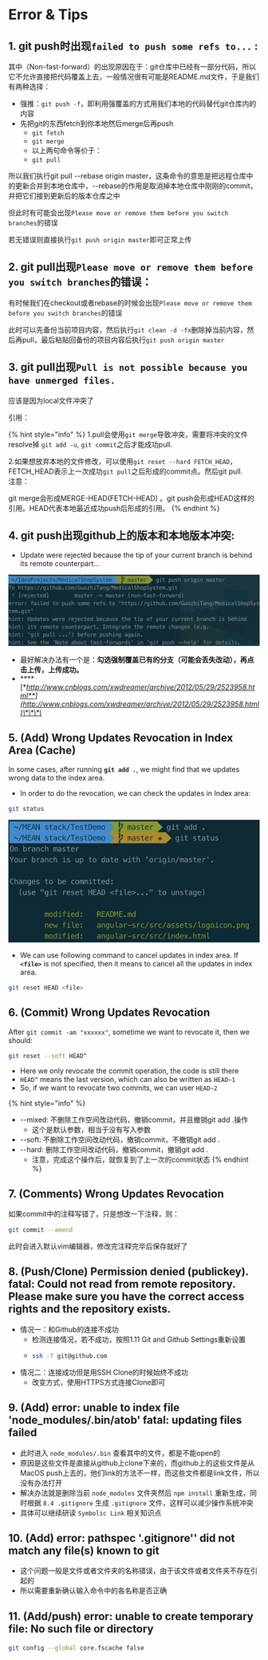 # Error & Tips

## 1. git push时出现`failed to push some refs to...` :

其中（Non-fast-forward）的出现原因在于：git仓库中已经有一部分代码，所以它不允许直接把代码覆盖上去，一般情况很有可能是README.md文件，于是我们有两种选择：

* 强推：`git push -f`，即利用强覆盖的方式用我们本地的代码替代git仓库内的内容
* 先把git的东西fetch到你本地然后merge后再push
  * `git fetch`
  * `git merge`
  * 以上两句命令等价于：
  * `git pull`

所以我们执行git pull --rebase origin master，这条命令的意思是把远程仓库中的更新合并到本地仓库中，--rebase的作用是取消掉本地仓库中刚刚的commit，并把它们接到更新后的版本仓库之中

但此时有可能会出现`Please move or remove them before you switch branches`的错误

若无错误则直接执行`git push origin master`即可正常上传

## 2. git pull出现`Please move or remove them before you switch branches`的错误：

有时候我们在checkout或者rebase的时候会出现`Please move or remove them before you switch branches`的错误

此时可以先备份当前项目内容，然后执行`git clean -d -fx`删除掉当前内容，然后再pull，最后粘贴回备份的项目内容后执行`git push origin master`

## 3. git pull出现`Pull is not possible because you have unmerged files.`

应该是因为local文件冲突了

引用：

{% hint style="info" %}
1.pull会使用`git merge`导致冲突，需要将冲突的文件resolve掉 `git add -u`, `git commit`之后才能成功pull.

2.如果想放弃本地的文件修改，可以使用`git reset --hard FETCH_HEAD`，FETCH\_HEAD表示上一次成功`git pull`之后形成的commit点。然后git pull.  
注意：

git merge会形成MERGE-HEAD\(FETCH-HEAD\) 。git push会形成HEAD这样的引用。HEAD代表本地最近成功push后形成的引用。
{% endhint %}

## 4. git push出现github上的版本和本地版本冲突:

* Update were rejected because the tip of your current branch is behind its remote counterpart...

![](../.gitbook/assets/image%20%2866%29.png)

* 最好解决办法有一个是：**勾选强制覆盖已有的分支（可能会丢失改动），再点击上传，上传成功。**
* \*\*\*\*[**http://www.cnblogs.com/xwdreamer/archive/2012/05/29/2523958.html**](http://www.cnblogs.com/xwdreamer/archive/2012/05/29/2523958.html)\*\*\*\*

## 5. \(Add\) Wrong Updates Revocation in Index Area \(Cache\)

In some cases, after running **`git add .`**, we might find that we updates wrong data to the index area.

* In order to do the revocation, we can check the updates in Index area:

```bash
git status
```

![](../.gitbook/assets/image%20%2848%29.png)

* We can use following command to cancel updates in index area. If **`<file>`** is not specified, then it means to cancel all the updates in index area.

```bash
git reset HEAD <file>
```

## **6.  \(Commit\) Wrong Updates Revocation**

After `git commit -am "xxxxxx"`, sometime we want to revocate it, then we should:

```bash
git reset --soft HEAD^
```

* Here we only revocate the commit operation, the code is still there
* `HEAD^` means the last version, which can also be written as `HEAD~1`
* So, if we want to revocate two commits, we can user `HEAD~2`

{% hint style="info" %}
* --mixed: 不删除工作空间改动代码，撤销commit，并且撤销git add .操作
  * 这个是默认参数，相当于没有写入参数
* --soft: 不删除工作空间改动代码，撤销commit，不撤销git add .
* --hard: 删除工作空间改动代码，撤销commit，撤销git add .
  * 注意，完成这个操作后，就恢复到了上一次的commit状态
{% endhint %}

## 7. \(Comments\) Wrong Updates Revocation

如果commit中的注释写错了，只是想改一下注释，则：

```bash
git commit --amend
```

此时会进入默认vim编辑器，修改完注释完毕后保存就好了

## 8. \(Push/Clone\) Permission denied \(publickey\). fatal: Could not read from remote repository. Please make sure you have the correct access rights and the repository exists.

* 情况一：和Github的连接不成功
  * 检测连接情况，若不成功，按照1.11 Git and Github Settings重新设置
  * ```bash
    ssh -T git@github.com
    ```
* 情况二：连接成功但是用SSH Clone的时候始终不成功
  * 改变方式，使用HTTPS方式连接Clone即可

## 9. \(Add\) error: unable to index file 'node\_modules/.bin/atob' fatal: updating files failed

* 此时进入 `node_modules/.bin` 查看其中的文件，都是不能open的
* 原因是这些文件是直接从github上clone下来的，而github上的这些文件是从MacOS push上去的，他们link的方法不一样，而这些文件都是link文件，所以没有办法打开
* 解决办法就是删除当前 `node_modules` 文件夹然后 `npm install` 重新生成，同时根据 `8.4 .gitignore`  生成 `.gitignore` 文件，这样可以减少操作系统冲突
* 具体可以继续研读 `Symbolic Link` 相关知识点

## 10. \(Add\) error: pathspec '.gitignore'' did not match any file\(s\) known to git

* 这个问题一般是文件或者文件夹的名称错误，由于该文件或者文件夹不存在引起的
* 所以需要重新确认输入命令中的各名称是否正确

## 11. \(Add/push\) error: unable to create temporary file: No such file or directory

```bash
git config --global core.fscache false
```

